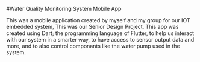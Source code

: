 #Water Quality Monitoring System Mobile App

This was a mobile application created by myself and my group for our IOT embedded system, This was our Senior Design Project.
This app was created using Dart; the programming language of Flutter, to help us interact with our system in a smarter way,
to have access to sensor output data and more, and to also control componants like the water pump used in the system.
